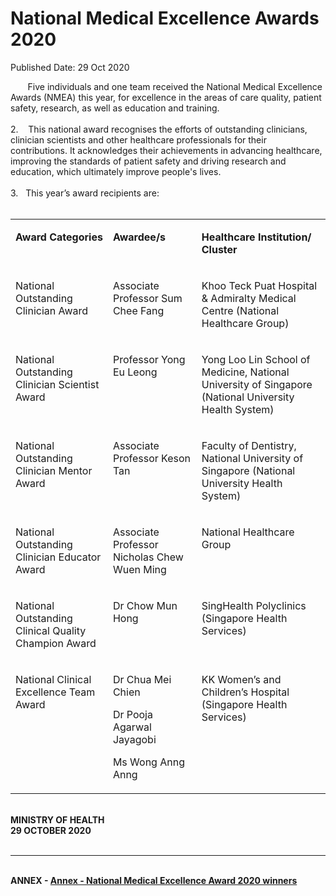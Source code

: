 <html>
    <meta http-equiv="Content-Type" content="text/html; charset=utf-8"/>
    <meta charset="utf-8"/>
    <title>National Medical Excellence Awards 2020</title>
    <body><h1>National Medical Excellence Awards 2020</h1>
    <p>Published Date: 29 Oct 2020</p> &nbsp; &nbsp; &nbsp; &nbsp;Five individuals and one team received the National Medical Excellence Awards (NMEA) this year, for excellence in the areas of care quality, patient safety, research, as well as education and training.&nbsp;<br><br>2.&nbsp; &nbsp; This national award recognises the efforts of outstanding clinicians, clinician scientists and other healthcare professionals for their contributions. It acknowledges their achievements in advancing healthcare, improving the standards of patient safety and driving research and education, which ultimately improve people's lives.&nbsp;<br><br>3.&nbsp; &nbsp;This year’s award recipients are:&nbsp;<br><br><table cellspacing="0" cellpadding="0"> <tbody> <tr> <td valign="top"> <p><strong>Award Categories</strong></p> </td> <td valign="top"> <p><strong>Awardee/s</strong></p> </td> <td valign="top"> <p><strong>Healthcare Institution/ Cluster</strong></p> </td> </tr> <tr> <td valign="top"> <p>National Outstanding Clinician Award</p> </td> <td valign="top"> <p>Associate Professor Sum Chee Fang</p> </td> <td valign="top"> <p>Khoo Teck Puat Hospital &amp; Admiralty Medical Centre (National Healthcare Group)</p> </td> </tr> <tr> <td valign="top"> <p>National Outstanding Clinician Scientist Award</p> </td> <td valign="top"> <p>Professor Yong Eu Leong</p> </td> <td valign="top"> <p>Yong Loo Lin School of Medicine, National University of Singapore (National University Health System)</p> </td> </tr> <tr> <td valign="top"> <p>National Outstanding Clinician Mentor Award</p> </td> <td valign="top"> <p>Associate Professor Keson Tan</p> <p>&nbsp;</p> </td> <td valign="top"> <p>Faculty of Dentistry, National University of Singapore (National University Health System)</p> </td> </tr> <tr> <td valign="top"> <p>National Outstanding Clinician Educator Award</p> </td> <td valign="top"> <p>Associate Professor Nicholas Chew Wuen Ming</p> </td> <td valign="top"> <p>National Healthcare Group</p> </td> </tr> <tr> <td valign="top"> <p>National Outstanding Clinical Quality Champion Award</p> </td> <td valign="top"> <p>Dr Chow Mun Hong</p> </td> <td valign="top"> <p>SingHealth Polyclinics (Singapore Health Services)</p> </td> </tr> <tr> <td valign="top"> <p>National Clinical Excellence Team Award</p> </td> <td valign="top"> <p>Dr Chua Mei Chien</p> <p>Dr Pooja Agarwal Jayagobi<br></p> <p>Ms Wong Anng Anng<br></p> </td> <td valign="top"> <p>KK Women’s and Children’s Hospital (Singapore Health Services)</p> </td> </tr> </tbody> </table><br><strong>MINISTRY OF HEALTH<br>29 OCTOBER 2020</strong><br><div><br></div><hr><br><strong>ANNEX - <a href="/docs/librariesprovider5/default-document-library/annex---national-medical-excellence-award-2020-winners.pdf?sfvrsn=c15f0355_0" title="Annex - National Medical Excellence Award 2020 winners">Annex - National Medical Excellence Award 2020 winners</a></strong><br><br><br></body>
</html>